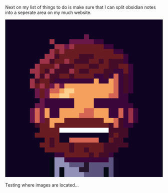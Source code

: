 Next on my list of things to do is make sure that I can split obsidian notes into a seperate area on my much website.

![](irunatbullets-2025-dark.png)

Testing where images are located...